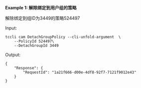 **Example 1: 解除绑定到用户组的策略**

解除绑定到组ID为3449的策略524497

Input: 

```
tccli cam DetachGroupPolicy --cli-unfold-argument  \
    --PolicyId 524497\
    --DetachGroupId 3449
```

Output: 
```
{
    "Response": {
        "RequestId": "1a21f666-d00e-4df8-92f7-7121f9012e43"
    }
}
```

